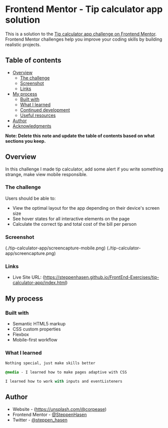 # Frontend Mentor - Tip calculator app solution

This is a solution to the [Tip calculator app challenge on Frontend Mentor](https://www.frontendmentor.io/challenges/tip-calculator-app-ugJNGbJUX). Frontend Mentor challenges help you improve your coding skills by building realistic projects.

## Table of contents

- [Overview](#overview)
  - [The challenge](#the-challenge)
  - [Screenshot](#screenshot)
  - [Links](#links)
- [My process](#my-process)
  - [Built with](#built-with)
  - [What I learned](#what-i-learned)
  - [Continued development](#continued-development)
  - [Useful resources](#useful-resources)
- [Author](#author)
- [Acknowledgments](#acknowledgments)

**Note: Delete this note and update the table of contents based on what sections you keep.**

## Overview
In this challenge I made tip calculator, add some alert if you write something strange, make view mobile responsible.

### The challenge
Users should be able to:

- View the optimal layout for the app depending on their device's screen size
- See hover states for all interactive elements on the page
- Calculate the correct tip and total cost of the bill per person

### Screenshot

(./tip-calculator-app/screencapture-mobile.png)
(./tip-calculator-app/screencapture.png)

### Links

- Live Site URL: (https://steppenhasen.github.io/FrontEnd-Exercises/tip-calculator-app/index.html)

## My process

### Built with

- Semantic HTML5 markup
- CSS custom properties
- Flexbox
- Mobile-first workflow

### What I learned

```html
Nothing special, just make skills better
```

```css
@media - I learned how to make pages adaptive with CSS
```

```js
I learned how to work with inputs and eventListeners
```

## Author

- Website - (https://unsplash.com/@corpease)
- Frontend Mentor - [@SteppenHasen](https://www.frontendmentor.io/profile/SteppenHasen)
- Twitter - [@steppen_hasen](https://twitter.com/steppen_hasen)
